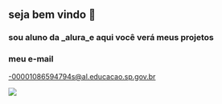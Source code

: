 ## **seja bem vindo** 💟

### sou aluno da _alura_e aqui você verá meus projetos 

### meu e-mail
-00001086594794s@al.educacao.sp.gov.br 

![](https://media.tenor.com/Nad3XaT_fmMAAAAM/okay-penelope.gif)
